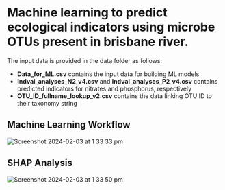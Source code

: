 # Machine learning to predict ecological indicators using microbe OTUs present in brisbane river.

The input data is provided in the data folder as follows:
- **Data_for_ML.csv** contains the input data for building ML models
- **Indval_analyses_N2_v4.csv** and **Indval_analyses_P2_v4.csv** contains predicted indicators for nitrates and phosphorus, respectively
- **OTU_ID_fullname_lookup_v2.csv** contains the data linking OTU ID to their taxonomy string

## Machine Learning Workflow

![Screenshot 2024-02-03 at 1 33 33 pm](https://github.com/santule/microbe-ind/assets/20509836/62faf2f1-0920-4d3f-a38b-626dda0777d2)

## SHAP Analysis

![Screenshot 2024-02-03 at 1 33 50 pm](https://github.com/santule/microbe-ind/assets/20509836/d676d4c2-41f4-4e9d-8b5f-93aaf126964c)
